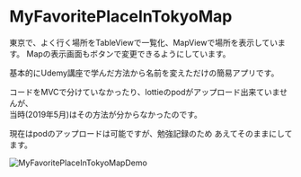 # MyFavoritePlaceInTokyoMap
東京で、よく行く場所をTableViewで一覧化、MapViewで場所を表示しています。
Mapの表示画面もボタンで変更できるようにしています。

基本的にUdemy講座で学んだ方法から名前を変えただけの簡易アプリです。

コードをMVCで分けていなかったり、lottieのpodがアップロード出来ていませんが、
<br>
当時(2019年5月)はその方法が分からなかったのです。

現在はpodのアップロードは可能ですが、勉強記録のため あえてそのままにしてます。



![MyFavoritePlaceInTokyoMapDemo](https://user-images.githubusercontent.com/46615146/68939955-4719cd80-07e5-11ea-8d2b-5f439f9c6bb5.gif)
